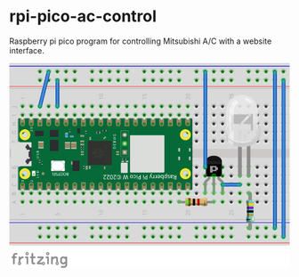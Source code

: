 # rpi-pico-ac-control
Raspberry pi pico program for controlling Mitsubishi A/C with a website interface.

![connection diagram](./diagram.png)
